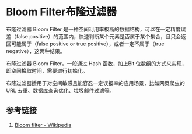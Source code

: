 # Bloom Filter布隆过滤器


布隆过滤器 Bloom Filter 是一种空间利用率极高的数据结构，可以在一定精度误差（false positive）的范围内，快速判断某个元素是否属于某个集合，且只会返回可能属于（false positive or true positive），或者一定不属于（true negative），这两种结果。

布隆过滤器 Bloom Filter，一般通过 Hash 函数，加上Bit 位数组的方式来实现，即空间换取时间，需要进行初始化。


布隆过滤器适用于对空间敏感且能容忍一定误报率的应用场景，比如网页爬虫的 URL 去重、数据库查询优化、垃圾邮件过滤等。


## 参考链接
1. [Bloom filter - Wikipedia](https://en.wikipedia.org/wiki/Bloom_filter)